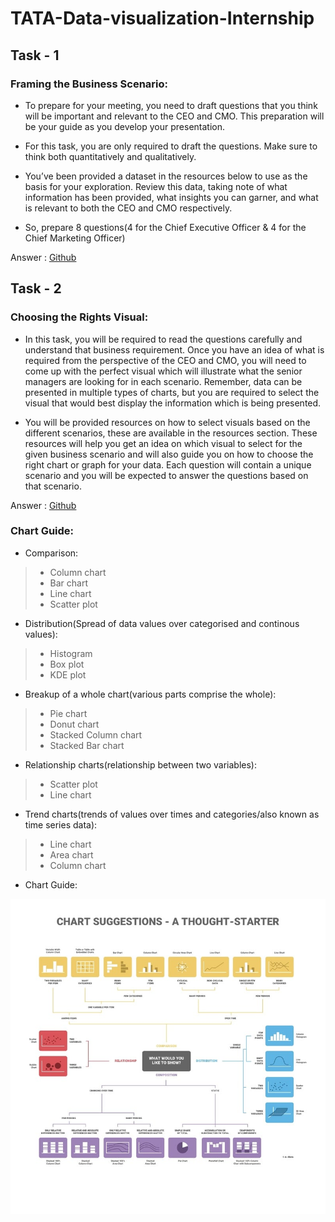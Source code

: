 # TATA-Data-visualization-Internship

## Task - 1
### Framing the Business Scenario:
 - To prepare for your meeting, you need to draft questions that you think will be important and relevant to the CEO and CMO. This preparation will be your guide as you develop your presentation.

 - For this task, you are only required to draft the questions. Make sure to think both quantitatively and qualitatively.

 - You’ve been provided a dataset in the resources below to use as the basis for your exploration. Review this data, taking note of what information has been provided, what insights you can garner, and what is relevant to both the CEO and CMO respectively.
 
 - So, prepare 8 questions(4 for the Chief Executive Officer & 4 for the Chief Marketing Officer)
  
 Answer : [Github](https://github.com/Sinhaaz/TATA-Data-visualization-Internship/blob/main/Task%201.txt) 
 
 ## Task - 2
 ### Choosing the Rights Visual:
  - In this task, you will be required to read the questions carefully and understand that business requirement. Once you have an idea of what is required from the perspective of the CEO and CMO, you will need to come up with the perfect visual which will illustrate what the senior managers are looking for in each scenario. Remember, data can be presented in multiple types of charts, but you are required to select the visual that would best display the information which is being presented.

 - You will be provided resources on how to select visuals based on the different scenarios, these are available in the resources section. These resources will help you get an idea on which visual to select for the given business scenario and will also guide you on how to choose the right chart or graph for your data. Each question will contain a unique scenario and you will be expected to answer the questions based on that scenario.

Answer : [Github](https://github.com/Sinhaaz/TATA-Data-visualization-Internship/blob/main/Task%202.txt)

### Chart Guide:
 - Comparison:
 >- Column chart
 >- Bar chart
 >- Line chart
 >- Scatter plot
 
 - Distribution(Spread of data values over categorised and continous values):
 >- Histogram
 >- Box plot
 >- KDE plot
 
 - Breakup of a whole chart(various parts comprise the whole):
 >- Pie chart
 >- Donut chart
 >- Stacked Column chart
 >- Stacked Bar chart
 
 - Relationship charts(relationship between two variables):
 >- Scatter plot
 >- Line chart
 
 - Trend charts(trends of values over times and categories/also known as time series data):
 >- Line chart
 >- Area chart
 >- Column chart

 - Chart Guide:
 <img src = "Chart suggestions.jpeg">
